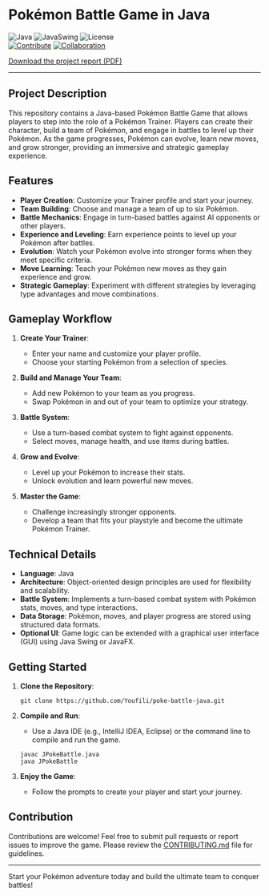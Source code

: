 # Pokémon Battle Game in Java

![Java](https://img.shields.io/badge/Java-17-blue)
![JavaSwing](https://img.shields.io/badge/JavaSwing-1.8-orange)
![License](https://img.shields.io/badge/License-GNU%20GPL%20v3.0-green)  
[![Contribute](https://img.shields.io/badge/Contribute-Welcome-brightgreen)](https://github.com/Youfili/poke-battle-java/pulls) 
[![Collaboration](https://img.shields.io/badge/Collaboration-Open-blue)](https://github.com/Youfili/poke-battle-java/issues)

[Download the project report (PDF)](Docs/Poke_Battle_Java.pdf)

---

## Project Description

This repository contains a Java-based Pokémon Battle Game that allows players to step into the role of a Pokémon Trainer. 
Players can create their character, build a team of Pokémon, and engage in battles to level up their Pokémon.
As the game progresses, Pokémon can evolve, learn new moves, and grow stronger, providing an immersive and strategic gameplay experience.

## Features

- **Player Creation**: Customize your Trainer profile and start your journey.
- **Team Building**: Choose and manage a team of up to six Pokémon.
- **Battle Mechanics**: Engage in turn-based battles against AI opponents or other players.
- **Experience and Leveling**: Earn experience points to level up your Pokémon after battles.
- **Evolution**: Watch your Pokémon evolve into stronger forms when they meet specific criteria.
- **Move Learning**: Teach your Pokémon new moves as they gain experience and grow.
- **Strategic Gameplay**: Experiment with different strategies by leveraging type advantages and move combinations.

## Gameplay Workflow

1. **Create Your Trainer**:
   - Enter your name and customize your player profile.
   - Choose your starting Pokémon from a selection of species.

2. **Build and Manage Your Team**:
   - Add new Pokémon to your team as you progress.
   - Swap Pokémon in and out of your team to optimize your strategy.

3. **Battle System**:
   - Use a turn-based combat system to fight against opponents.
   - Select moves, manage health, and use items during battles.

4. **Grow and Evolve**:
   - Level up your Pokémon to increase their stats.
   - Unlock evolution and learn powerful new moves.

5. **Master the Game**:
   - Challenge increasingly stronger opponents.
   - Develop a team that fits your playstyle and become the ultimate Pokémon Trainer.

## Technical Details

- **Language**: Java
- **Architecture**: Object-oriented design principles are used for flexibility and scalability.
- **Battle System**: Implements a turn-based combat system with Pokémon stats, moves, and type interactions.
- **Data Storage**: Pokémon, moves, and player progress are stored using structured data formats.
- **Optional UI**: Game logic can be extended with a graphical user interface (GUI) using Java Swing or JavaFX.

## Getting Started

1. **Clone the Repository**:
   ```
   git clone https://github.com/Youfili/poke-battle-java.git
   ```

2. **Compile and Run**:
   - Use a Java IDE (e.g., IntelliJ IDEA, Eclipse) or the command line to compile and run the game.
   ```
   javac JPokeBattle.java
   java JPokeBattle

   ```

3. **Enjoy the Game**:
   - Follow the prompts to create your player and start your journey.

## Contribution

Contributions are welcome! Feel free to submit pull requests or report issues to improve the game. Please review the [CONTRIBUTING.md](CONTRIBUTING.md) file for guidelines.

---

Start your Pokémon adventure today and build the ultimate team to conquer battles!
